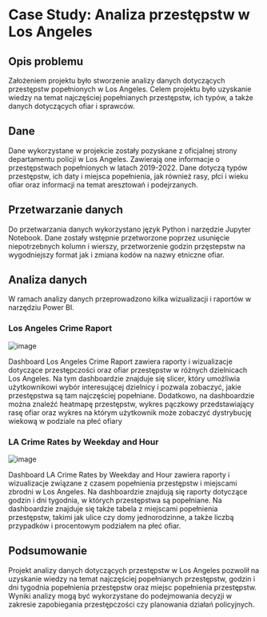# Case Study: Analiza przestępstw w Los Angeles
## Opis problemu
Założeniem projektu było stworzenie analizy danych dotyczących przestępstw popełnionych w Los Angeles. Celem projektu było uzyskanie wiedzy na temat najczęściej popełnianych przestępstw, ich typów, a także danych dotyczących ofiar i sprawców.

## Dane
Dane wykorzystane w projekcie zostały pozyskane z oficjalnej strony departamentu policji w Los Angeles. Zawierają one informacje o przestępstwach popełnionych w latach 2019-2022. Dane dotyczą typów przestępstw, ich daty i miejsca popełnienia, jak również rasy, płci i wieku ofiar oraz informacji na temat aresztowań i podejrzanych.

## Przetwarzanie danych
Do przetwarzania danych wykorzystano język Python i narzędzie Jupyter Notebook. Dane zostały wstępnie przetworzone poprzez usunięcie niepotrzebnych kolumn i wierszy, przetworzenie godzin przęstepstw na wygodniejszy format jak i zmiana kodów na nazwy etniczne ofiar.

## Analiza danych
W ramach analizy danych przeprowadzono kilka wizualizacji i raportów w narzędziu Power BI.

### Los Angeles Crime Raport

![image](https://user-images.githubusercontent.com/130370888/230990388-c0bd6b92-14ef-4456-80c6-6d6c4a352d28.png)

Dashboard Los Angeles Crime Raport zawiera raporty i wizualizacje dotyczące przestępczości oraz ofiar przestępstw w różnych dzielnicach Los Angeles. Na tym dashboardzie znajduje się slicer, który umożliwia użytkownikowi wybór interesującej dzielnicy i pozwala zobaczyć, jakie przestępstwa są tam najczęściej popełniane. Dodatkowo, na dashboardzie można znaleźć heatmapę przestępstw, wykres pączkowy przedstawiający rasę ofiar oraz wykres na którym użytkownik może zobaczyć dystrybucję wiekową w podziale na płeć ofiary

### LA Crime Rates by Weekday and Hour

![image](https://user-images.githubusercontent.com/130370888/230990476-b2da7bc9-e2f5-4ea1-8c96-35fc8ae129a9.png)

Dashboard LA Crime Rates by Weekday and Hour zawiera raporty i wizualizacje związane z czasem popełnienia przestępstw i miejscami zbrodni w Los Angeles. Na dashboardzie znajdują się raporty dotyczące godzin i dni tygodnia, w których przestępstwa są popełniane. Na dashboardzie znajduje się także tabela z miejscami popełnienia przestępstw, takimi jak ulice czy domy jednorodzinne, a także liczbą przypadków i procentowym podziałem na płeć ofiar.



## Podsumowanie
Projekt analizy danych dotyczących przestępstw w Los Angeles pozwolił na uzyskanie wiedzy na temat najczęściej popełnianych przestępstw, godzin i dni tygodnia popełnienia przestępstw oraz miejsc popełnienia przestępstw. Wyniki analizy mogą być wykorzystane do podejmowania decyzji w zakresie zapobiegania przestępczości czy planowania działań policyjnych.


